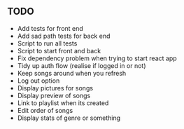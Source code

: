 ## TODO
* Add tests for front end
* Add sad path tests for back end
* Script to run all tests
* Script to start front and back
* Fix dependency problem when trying to start react app
* Tidy up auth flow (realise if logged in or not)
* Keep songs around when you refresh
* Log out option
* Display pictures for songs
* Display preview of songs
* Link to playlist when its created
* Edit order of songs
* Display stats of genre or something